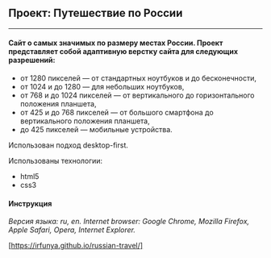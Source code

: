 ## Проект: Путешествие по России
------
#### Сайт о самых значимых по размеру местах России. Проект представляет собой адаптивную верстку сайта для следующих разрешений:
* от 1280 пикселей — от стандартных ноутбуков и до бесконечности,
* от 1024 и до 1280 — для небольших ноутбуков,
* от 768 и до 1024 пикселей — от вертикального до горизонтального положения планшета,
* от 425 и до 768 пикселей — от большого смартфона до вертикального положения планшета,
* до 425 пикселей — мобильные устройства.

Использован подход desktop-first.

Использованы технологии:
* html5
* css3

#### Инструкция
_Версия языка: ru, en._
_Internet browser: Google Chrome, Mozilla Firefox, Apple Safari, Opera, Internet Explorer._

[https://irfunya.github.io/russian-travel/]
